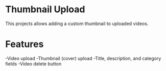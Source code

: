 # Thumbnail Upload
This projects allows adding a custom thumbnail to uploaded videos.

# Features
-Video upload
-Thumbnail (cover) upload
-Title, description, and category fields
-Video delete button

